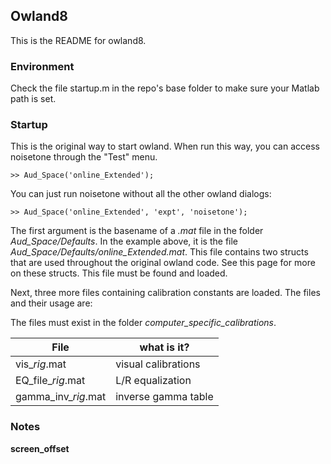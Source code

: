 ## Owland8

This is the README for owland8.

### Environment

Check the file startup.m in the repo's base folder to make sure your Matlab path is set. 

### Startup

This is the original way to start owland. When run this way, you can access noisetone through the "Test" menu. 

```
>> Aud_Space('online_Extended');
```

You can just run noisetone without all the other owland dialogs:

```
>> Aud_Space('online_Extended', 'expt', 'noisetone');
```

The first argument is the basename of a *.mat* file in the folder *Aud_Space/Defaults*. In the example above, it is the file *Aud_Space/Defaults/online_Extended.mat*. This file contains two structs that are used throughout the original owland code. See this page for more on these structs. This file must be found and loaded. 

Next, three more files containing calibration constants are loaded. The files and their usage are:

The files must exist in the folder *computer_specific_calibrations*.


| File                   |     what is it?     |
|------------------------|---------------------|
| vis_*rig*.mat        | visual calibrations |
| EQ_file_*rig*.mat    | L/R equalization    |
| gamma_inv_*rig*.mat  | inverse gamma table |


### Notes

**screen_offset**

####